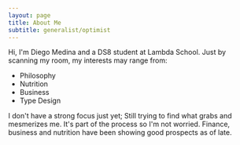 ```yaml
---
layout: page
title: About Me
subtitle: generalist/optimist
---
```


Hi, I'm Diego Medina and a DS8 student at Lambda School. Just by scanning my room, my interests may range from: 

- Philosophy
- Nutrition
- Business
- Type Design

I don't have a strong focus just yet; Still trying to find what grabs and mesmerizes me. It's part of the process so I'm not worried. Finance, business and nutrition have been showing good prospects as of late.
